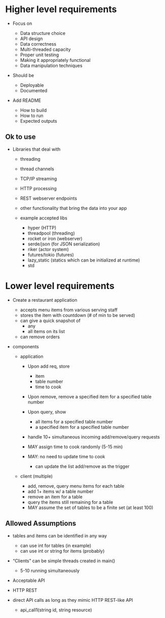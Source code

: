 # Higher level requirements
- Focus on
  - Data structure choice
  - API design
  - Data correctness
  - Multi-threaded capacity
  - Proper unit testing
  - Making it appropriately functional
  - Data manipulation techniques

- Should be
  - Deployable
  - Documented

- Add README
  - How to build
  - How to run
  - Expected outputs

## Ok to use
- Libraries that deal with
  - threading
  - thread channels
  - TCP/IP streaming
  - HTTP processing
  - REST webserver endpoints
  - other functionality that bring the data into your app

  - example accepted libs
    - hyper (HTTP)
    - threadpool (threading)
    - rocket or iron (webserver)
    - serde/json (for JSON serialization)
    - riker (actor system)
    - futures/tokio (futures)
    - lazy_static (statics which can be initialized at runtime)
    - std

# Lower level requirements

- Create a restaurant application
  - accepts menu items from various serving staff
  - stores the item with countdown (# of min to be served)
  - can give a quick snapshot of
    - any
    - all items on its list
  - can remove orders

- components
  - application
    - Upon add req, store
      - item
      - table number
      - time to cook

    - Upon remove, remove a specified item for a specified table number

    - Upon query, show
      - all items for a specified table number
      - a specified item for a specified table number

    - handle 10+ simultaneous incoming add/remove/query requests

    - MAY assign time to cook randomly (5-15 min)
    - MAY: no need to update time to cook
      - can update the list add/remove as the trigger

  - client (multiple)
    - add, remove, query menu items for each table
    - add 1+ items w/ a table number
    - remove an item for a table
    - query the items still remaining for a table
    - MAY assume the set of tables to be a finite set (at least 100)

## Allowed Assumptions

- tables and items can be identified in any way
  - can use int for tables (in example)
  - can use int or string for items (probably)

- “Clients” can be simple threads created in main()
  - 5-10 running simultaneously

- Acceptable API
 - HTTP REST
 - direct API calls as long as they mimic HTTP REST-like API
   - api_call1(string id, string resource)


